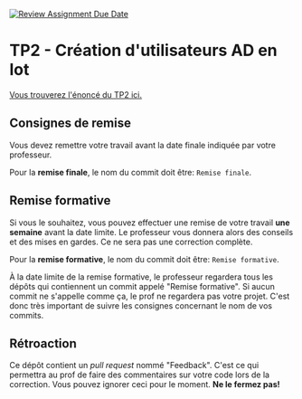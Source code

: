 [![Review Assignment Due Date](https://classroom.github.com/assets/deadline-readme-button-22041afd0340ce965d47ae6ef1cefeee28c7c493a6346c4f15d667ab976d596c.svg)](https://classroom.github.com/a/E8ICjW7s)
# TP2 - Création d'utilisateurs AD en lot

[Vous trouverez l'énoncé du TP2 ici.](https://info.cegepmontpetit.ca/3t5-automatisation/tp/tp2)

## Consignes de remise

Vous devez remettre votre travail avant la date finale indiquée par votre professeur.

Pour la **remise finale**, le nom du commit doit être: `Remise finale`.


## Remise formative

Si vous le souhaitez, vous pouvez effectuer une remise de votre travail **une semaine** avant la date limite. Le professeur vous donnera alors des conseils et des mises en gardes. Ce ne sera pas une correction complète.

Pour la **remise formative**, le nom du commit doit être: `Remise formative`.

À la date limite de la remise formative, le professeur regardera tous les dépôts qui contiennent un commit appelé "Remise formative". Si aucun commit ne s'appelle comme ça, le prof ne regardera pas votre projet. C'est donc très important de suivre les consignes concernant le nom de vos commits.

## Rétroaction

Ce dépôt contient un *pull request* nommé "Feedback". C'est ce qui permettra au prof de faire des commentaires sur votre code lors de la correction. Vous pouvez ignorer ceci pour le moment. **Ne le fermez pas!** 

